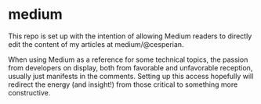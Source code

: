 # medium

This repo is set up with the intention of allowing Medium readers to directly edit the content of my articles at medium/@cesperian.

When using Medium as a reference for some technical topics, the passion from developers on display, both from favorable and unfavorable reception, usually just manifests in the comments. Setting up this access hopefully will redirect the energy (and insight!) from those critical to something more constructive.

